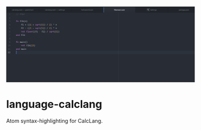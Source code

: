 ![language-calclang](/screenshots/fib.png?raw=true)

# language-calclang
Atom syntax-highlighting for CalcLang.
